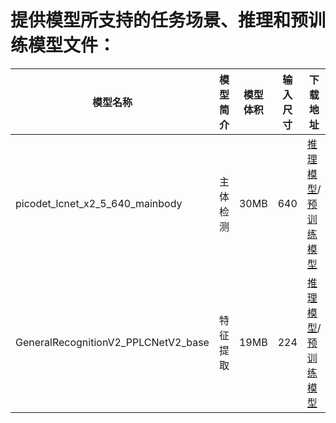 # 提供模型所支持的任务场景、推理和预训练模型文件：
| 模型名称                            | 模型简介 | 模型体积 | 输入尺寸 | 下载地址                    |
| ----------------------------------- | -------- | -------- | -------- | --------------------------- |
| picodet_lcnet_x2_5_640_mainbody     | 主体检测 |    30MB      | 640      | [推理模型](https://paddle-imagenet-models-name.bj.bcebos.com/dygraph/rec/models/inference/picodet_PPLCNet_x2_5_mainbody_lite_v1.0_infer.tar)/[预训练模型](https://paddle-imagenet-models-name.bj.bcebos.com/dygraph/rec/models/inference/picodet_PPLCNet_x2_5_mainbody_lite_v1.0_infer.tar) |
| GeneralRecognitionV2_PPLCNetV2_base | 特征提取 |    19MB     | 224      | [推理模型](https://paddle-imagenet-models-name.bj.bcebos.com/dygraph/rec/models/inference/PP-ShiTuV2/general_PPLCNetV2_base_pretrained_v1.0_infer.tar)/[预训练模型](https://paddle-imagenet-models-name.bj.bcebos.com/dygraph/rec/models/pretrain/PPShiTuV2/general_PPLCNetV2_base_pretrained_v1.0.pdparams) |
